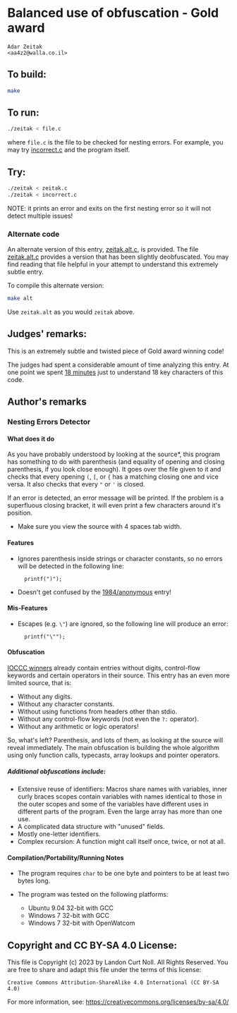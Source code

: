 # Balanced use of obfuscation - Gold award

    Adar Zeitak  
    <aa4z2@walla.co.il>

## To build:

```sh
make
```

## To run:

```sh
./zeitak < file.c
```

where `file.c` is the file to be checked for nesting errors. For example, you may
try [incorrect.c](incorrect.c) and the program itself.

## Try:

```sh
./zeitak < zeitak.c
./zeitak < incorrect.c
```

NOTE: it prints an error and exits on the first nesting error so it will not
detect multiple issues!

### Alternate code

An alternate version of this entry, [zeitak.alt.c](zeitak.alt.c), is provided.
The file [zeitak.alt.c](zeitak.alt.c) provides a version that has been slightly
deobfuscated.  You may find reading that file helpful in your attempt
to understand this extremely subtle entry.

To compile this alternate version:

```sh
make alt
```

Use `zeitak.alt` as you would `zeitak` above.

## Judges' remarks:

This is an extremely subtle and twisted piece of Gold award winning code!

The judges had spent a considerable amount of time analyzing this entry.
At one point we spent
[18
minutes](https://web.archive.org/web/20130925190722/https://twitter.com/ioccc/status/252162898800033792)
just to understand 18 key characters of this code.

## Author's remarks

### Nesting Errors Detector

#### What does it do

As you have probably understood by looking at the source\*, this program has
something to do with parenthesis (and equality of opening and closing
parenthesis, if you look close enough). It goes over the file given to it and
checks that every opening `(`, `[`, or `{` has a matching closing one and
vice versa. It also checks that every `"` or `'` is closed.

If an error is detected, an error message will be printed. If the problem
is a superfluous closing bracket, it will even print a few characters
around it's position.

* Make sure you view the source with 4 spaces tab width.

#### Features

* Ignores parenthesis inside strings or character constants, so no errors
  will be detected in the following line:

        printf(")");

* Doesn't get confused by the [1984/anonymous](/1984/anonymous/anonymous.c) entry!

#### Mis-Features

* Escapes (e.g. `\"`) are ignored, so the following line will produce
  an error:

        printf("\"");

#### Obfuscation

[IOCCC winners](/years.html) already contain entries without digits, control-flow
keywords and certain operators in their source. This entry has an
even more limited source, that is:

* Without any digits.
* Without any character constants.
* Without using functions from headers other than stdio.
* Without any control-flow keywords (not even the `?:` operator).
* Without any arithmetic or logic operators!

So, what's left? Parenthesis, and lots of them, as looking at the source will
reveal immediately. The main obfuscation is building the whole algorithm using
only function calls, typecasts, array lookups and pointer operators.

##### Additional obfuscations include:

* Extensive reuse of identifiers: Macros share names with variables, inner
  curly braces scopes contain variables with names identical to those in the
  outer scopes and some of the variables have different uses in different
  parts of the program. Even the large array has more than one use.
* A complicated data structure with "unused" fields.
* Mostly one-letter identifiers.
* Complex recursion: A function might call itself once, twice, or not at all.

#### Compilation/Portability/Running Notes

* The program requires `char` to be one byte and pointers to be
  at least two bytes long.

* The program was tested on the following platforms:
	- Ubuntu 9.04 32-bit with GCC
	- Windows 7 32-bit with GCC
	- Windows 7 32-bit with OpenWatcom

## Copyright and CC BY-SA 4.0 License:

This file is Copyright (c) 2023 by Landon Curt Noll.  All Rights Reserved.
You are free to share and adapt this file under the terms of this license:

    Creative Commons Attribution-ShareAlike 4.0 International (CC BY-SA 4.0)

For more information, see: https://creativecommons.org/licenses/by-sa/4.0/
